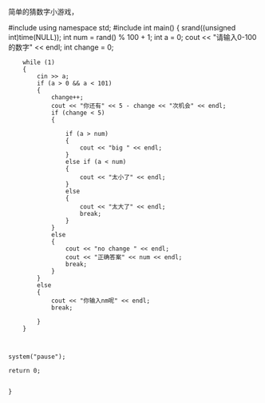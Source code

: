 
简单的猜数字小游戏，


#include<iostream>
using namespace std;
#include<ctime>
int main()
{
    srand((unsigned int)time(NULL));
   int num = rand() % 100 + 1;
    int a = 0;
    cout << "请输入0-100的数字" << endl;
    int change = 0;
    
        while (1)
        {
            cin >> a;
            if (a > 0 && a < 101)
            {
                change++;
                cout << "你还有" << 5 - change << "次机会" << endl;
                if (change < 5)
                {
                  
                    if (a > num)
                    {
                        cout << "big " << endl;
                    }
                    else if (a < num)
                    {
                        cout << "太小了" << endl;
                    }
                    else
                    {
                        cout << "太大了" << endl;
                        break;
                    }
                }
                else
                {
                    cout << "no change " << endl;
                    cout << "正确答案" << num << endl;
                    break;
                }
            }
            else
            {
                cout << "你输入nm呢" << endl;
                break;
            
            }
        }
  
        
    
    system("pause");

    return 0;


    }
